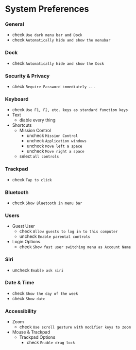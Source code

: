 # System Preferences

### General
- check `Use dark menu bar and Dock`
- check `Automatically hide and show the menubar`

### Dock
- check `Automatically hide and show the Dock`

### Security & Privacy
- check `Require Password immediately ...`

### Keyboard
- check `Use F1, F2, etc. keys as standard function keys`
- Text
	- diable every thing
- Shortcuts
	- Mission Control
		- uncheck `Mission Control`
		- uncheck `Application windows`
		- uncheck `Move left a space`
		- uncheck `Move right a space`
    - select `all controls`

### Trackpad
- check `Tap to click`

### Bluetooth
- check `Show Bluetooth in menu bar`

### Users
- Guest User
    - check `Allow guests to log in to this computer`
    - uncheck `Enable parental controls`
- Login Options
    - check `Show fast user switching menu as Account Name`

### Siri
- uncheck `Enable ask siri`

### Date & Time
- check `Show the day of the week`
- check `Show date`

### Accessibility
- Zoom
    - check `Use scroll gesture with modifier keys to zoom`
- Mouse & Trackpad
    - Trackpad Options
        - check `Enable drag lock`

